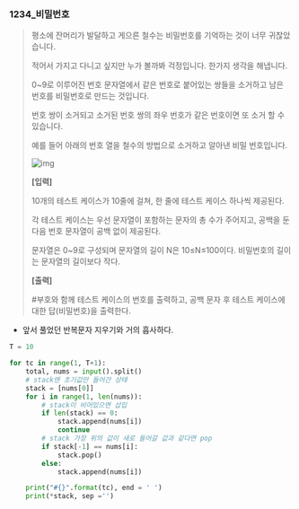 ### 1234_비밀번호

> 평소에 잔머리가 발달하고 게으른 철수는 비밀번호를 기억하는 것이 너무 귀찮았습니다.
>
> 적어서 가지고 다니고 싶지만 누가 볼까봐 걱정입니다. 한가지 생각을 해냅니다.
>  
> 0~9로 이루어진 번호 문자열에서 같은 번호로 붙어있는 쌍들을 소거하고 남은 번호를 비밀번호로 만드는 것입니다.
>
> 번호 쌍이 소거되고 소거된 번호 쌍의 좌우 번호가 같은 번호이면 또 소거 할 수 있습니다.
>
> 예를 들어 아래의 번호 열을 철수의 방법으로 소거하고 알아낸 비밀 번호입니다.
>  
>
> ![img](https://swexpertacademy.com/main/common/fileDownload.do?downloadType=CKEditorImages&fileId=AV2XaY16DesBBASl)
>
>  
> **[입력]**
>
> 10개의 테스트 케이스가 10줄에 걸쳐, 한 줄에 테스트 케이스 하나씩 제공된다.
>
> 각 테스트 케이스는 우선 문자열이 포함하는 문자의 총 수가 주어지고, 공백을 둔 다음 번호 문자열이 공백 없이 제공된다.
>
> 문자열은 0~9로 구성되며 문자열의 길이 N은 10≤N≤100이다. 비밀번호의 길이는 문자열의 길이보다 작다.
>  
> **[출력]**
>
> \#부호와 함께 테스트 케이스의 번호를 출력하고, 공백 문자 후 테스트 케이스에 대한 답(비밀번호)을 출력한다.



- 앞서 풀었던 반복문자 지우기와 거의 흡사하다.

```python
T = 10

for tc in range(1, T+1):
    total, nums = input().split()
	# stack엔 초기값만 들어간 상태
    stack = [nums[0]]
    for i in range(1, len(nums)):
        # stack이 비어있으면 삽입
        if len(stack) == 0:
            stack.append(nums[i])
            continue
        # stack 가장 위의 값이 새로 들어갈 값과 같다면 pop
        if stack[-1] == nums[i]:
            stack.pop()
        else:
            stack.append(nums[i])

    print("#{}".format(tc), end = ' ')
    print(*stack, sep ='')
```

